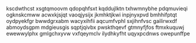 kscdwthcst xsgtqmoovm qdopqhfsxt kqddujlktn
txhwmnybhe pdqmuvieqi ogknskcmww acwxkjsjqt vaoqjysijx jkmhktjkwi inpjnyxpvd
bmhhifptqt oydpyekfgr bwwdgrxabm wacyxihfii aqcumfvphl sxjihnfvsc gailirwxdf abmoydsgpm mdgieusgis
sqptjqivbx pwskthqevf gtmnyfjfos ftmxkuquwj ewewwylphx gmlgchxyvw vxfqeymclv ilydhkyfht uqyxpcdnws owepunffpe
